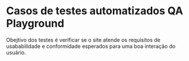 # Casos de testes automatizados QA Playground

Obejtivo dos testes é verificar se o site atende os requisitos de usababilidade e conformidade esperados para uma boa interação do usuário.
